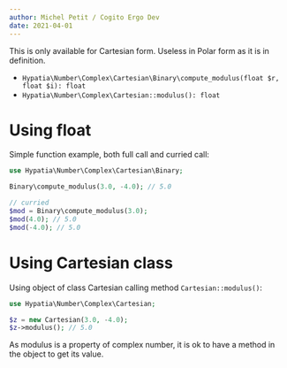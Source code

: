 ```yaml
---
author: Michel Petit / Cogito Ergo Dev
date: 2021-04-01
---
```



This is only available for Cartesian form. Useless in Polar form as it is in definition.

 - `Hypatia\Number\Complex\Cartesian\Binary\compute_modulus(float $r, float $i): float`
 - `Hypatia\Number\Complex\Cartesian::modulus(): float`

# Using float

Simple function example, both full call and curried call:

```php
use Hypatia\Number\Complex\Cartesian\Binary;

Binary\compute_modulus(3.0, -4.0); // 5.0

// curried
$mod = Binary\compute_modulus(3.0);
$mod(4.0); // 5.0
$mod(-4.0); // 5.0
```

# Using Cartesian class

Using object of class Cartesian calling method `Cartesian::modulus()`:

```php
use Hypatia\Number\Complex\Cartesian;

$z = new Cartesian(3.0, -4.0);
$z->modulus(); // 5.0
```

As modulus is a property of complex number, it is ok to have a method in the
object to get its value.
